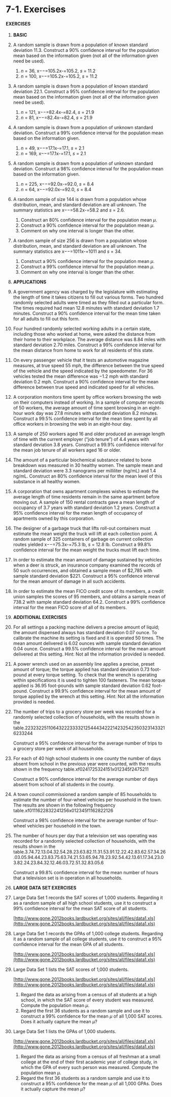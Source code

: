 # 7-1. Exercises



#### EXERCISES

1. **BASIC**
2. A random sample is drawn from a population of known standard deviation 11.3. Construct a 90% confidence interval for the population mean based on the information given \(not all of the information given need be used\).
   1. _n_ = 36, x−−=105.2x-=105.2, _s_ = 11.2
   2. _n_ = 100, x−−=105.2x-=105.2, _s_ = 11.2
3. A random sample is drawn from a population of known standard deviation 22.1. Construct a 95% confidence interval for the population mean based on the information given \(not all of the information given need be used\).
   1. _n_ = 121, x−−=82.4x-=82.4, _s_ = 21.9
   2. _n_ = 81, x−−=82.4x-=82.4, _s_ = 21.9
4. A random sample is drawn from a population of unknown standard deviation. Construct a 99% confidence interval for the population mean based on the information given.
   1. _n_ = 49, x−−=17.1x-=17.1, _s_ = 2.1
   2. _n_ = 169, x−−=17.1x-=17.1, _s_ = 2.1
5. A random sample is drawn from a population of unknown standard deviation. Construct a 98% confidence interval for the population mean based on the information given.
   1. _n_ = 225, x−−=92.0x-=92.0, _s_ = 8.4
   2. _n_ = 64, x−−=92.0x-=92.0, _s_ = 8.4
6. A random sample of size 144 is drawn from a population whose distribution, mean, and standard deviation are all unknown. The summary statistics are x−−=58.2x-=58.2 and _s_ = 2.6.
   1. Construct an 80% confidence interval for the population mean _μ_.
   2. Construct a 90% confidence interval for the population mean _μ_.
   3. Comment on why one interval is longer than the other.
7. A random sample of size 256 is drawn from a population whose distribution, mean, and standard deviation are all unknown. The summary statistics are x−−=1011x-=1011 and _s_ = 34.
   1. Construct a 90% confidence interval for the population mean _μ_.
   2. Construct a 99% confidence interval for the population mean _μ_.
   3. Comment on why one interval is longer than the other.
8. **APPLICATIONS**
9. A government agency was charged by the legislature with estimating the length of time it takes citizens to fill out various forms. Two hundred randomly selected adults were timed as they filled out a particular form. The times required had mean 12.8 minutes with standard deviation 1.7 minutes. Construct a 90% confidence interval for the mean time taken for all adults to fill out this form.
10. Four hundred randomly selected working adults in a certain state, including those who worked at home, were asked the distance from their home to their workplace. The average distance was 8.84 miles with standard deviation 2.70 miles. Construct a 99% confidence interval for the mean distance from home to work for all residents of this state.
11. On every passenger vehicle that it tests an automotive magazine measures, at true speed 55 mph, the difference between the true speed of the vehicle and the speed indicated by the speedometer. For 36 vehicles tested the mean difference was −1.2 mph with standard deviation 0.2 mph. Construct a 90% confidence interval for the mean difference between true speed and indicated speed for all vehicles.
12. A corporation monitors time spent by office workers browsing the web on their computers instead of working. In a sample of computer records of 50 workers, the average amount of time spent browsing in an eight-hour work day was 27.8 minutes with standard deviation 8.2 minutes. Construct a 99.5% confidence interval for the mean time spent by all office workers in browsing the web in an eight-hour day.
13. A sample of 250 workers aged 16 and older produced an average length of time with the current employer \(“job tenure”\) of 4.4 years with standard deviation 3.8 years. Construct a 99.9% confidence interval for the mean job tenure of all workers aged 16 or older.
14. The amount of a particular biochemical substance related to bone breakdown was measured in 30 healthy women. The sample mean and standard deviation were 3.3 nanograms per milliliter \(ng/mL\) and 1.4 ng/mL. Construct an 80% confidence interval for the mean level of this substance in all healthy women.
15. A corporation that owns apartment complexes wishes to estimate the average length of time residents remain in the same apartment before moving out. A sample of 150 rental contracts gave a mean length of occupancy of 3.7 years with standard deviation 1.2 years. Construct a 95% confidence interval for the mean length of occupancy of apartments owned by this corporation.
16. The designer of a garbage truck that lifts roll-out containers must estimate the mean weight the truck will lift at each collection point. A random sample of 325 containers of garbage on current collection routes yielded x−−=75.3x-=75.3 lb, _s_ = 12.8 lb. Construct a 99.8% confidence interval for the mean weight the trucks must lift each time.
17. In order to estimate the mean amount of damage sustained by vehicles when a deer is struck, an insurance company examined the records of 50 such occurrences, and obtained a sample mean of $2,785 with sample standard deviation $221. Construct a 95% confidence interval for the mean amount of damage in all such accidents.
18. In order to estimate the mean FICO credit score of its members, a credit union samples the scores of 95 members, and obtains a sample mean of 738.2 with sample standard deviation 64.2. Construct a 99% confidence interval for the mean FICO score of all of its members.
19. **ADDITIONAL EXERCISES**
20. For all settings a packing machine delivers a precise amount of liquid; the amount dispensed always has standard deviation 0.07 ounce. To calibrate the machine its setting is fixed and it is operated 50 times. The mean amount delivered is 6.02 ounces with sample standard deviation 0.04 ounce. Construct a 99.5% confidence interval for the mean amount delivered at this setting. Hint: Not all the information provided is needed.
21. A power wrench used on an assembly line applies a precise, preset amount of torque; the torque applied has standard deviation 0.73 foot-pound at every torque setting. To check that the wrench is operating within specifications it is used to tighten 100 fasteners. The mean torque applied is 36.95 foot-pounds with sample standard deviation 0.62 foot-pound. Construct a 99.9% confidence interval for the mean amount of torque applied by the wrench at this setting. Hint: Not all the information provided is needed.
22. The number of trips to a grocery store per week was recorded for a randomly selected collection of households, with the results shown in the table.223232251106432223333212544434222142325423503231433216233244

    Construct a 95% confidence interval for the average number of trips to a grocery store per week of all households.

23. For each of 40 high school students in one county the number of days absent from school in the previous year were counted, with the results shown in the frequency table.xf0241725324151x012345f2475211

    Construct a 90% confidence interval for the average number of days absent from school of all students in the county.

24. A town council commissioned a random sample of 85 households to estimate the number of four-wheel vehicles per household in the town. The results are shown in the following frequency table.xf0111622832241256x012345f1162822126

    Construct a 98% confidence interval for the average number of four-wheel vehicles per household in the town.

25. The number of hours per day that a television set was operating was recorded for a randomly selected collection of households, with the results shown in the table.3.74.72.13.04.32.54.28.23.63.82.11.31.53.91.12.22.42.83.62.57.34.26.03.05.94.44.23.83.75.63.74.21.53.65.94.78.23.92.54.42.13.61.17.34.23.03.82.24.23.84.32.12.46.03.72.51.32.83.05.6

    Construct a 99.8% confidence interval for the mean number of hours that a television set is in operation in all households.

26. **LARGE DATA SET EXERCISES**
27. Large Data Set 1 records the SAT scores of 1,000 students. Regarding it as a random sample of all high school students, use it to construct a 99% confidence interval for the mean SAT score of all students.

    [http://www.gone.2012books.lardbucket.org/sites/all/files/data1.xls](http://www.gone.2012books.lardbucket.org/sites/all/files/data1.xls)

28. Large Data Set 1 records the GPAs of 1,000 college students. Regarding it as a random sample of all college students, use it to construct a 95% confidence interval for the mean GPA of all students.

    [http://www.gone.2012books.lardbucket.org/sites/all/files/data1.xls](http://www.gone.2012books.lardbucket.org/sites/all/files/data1.xls)

29. Large Data Set 1 lists the SAT scores of 1,000 students.

    [http://www.gone.2012books.lardbucket.org/sites/all/files/data1.xls](http://www.gone.2012books.lardbucket.org/sites/all/files/data1.xls)

    1. Regard the data as arising from a census of all students at a high school, in which the SAT score of every student was measured. Compute the population mean _μ_.
    2. Regard the first 36 students as a random sample and use it to construct a 99% confidence for the mean _μ_ of all 1,000 SAT scores. Does it actually capture the mean _μ_?

30. Large Data Set 1 lists the GPAs of 1,000 students.

    [http://www.gone.2012books.lardbucket.org/sites/all/files/data1.xls](http://www.gone.2012books.lardbucket.org/sites/all/files/data1.xls)

    1. Regard the data as arising from a census of all freshman at a small college at the end of their first academic year of college study, in which the GPA of every such person was measured. Compute the population mean _μ_.
    2. Regard the first 36 students as a random sample and use it to construct a 95% confidence for the mean _μ_ of all 1,000 GPAs. Does it actually capture the mean _μ_?

